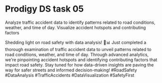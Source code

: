 # Prodigy DS task 05 
Analyze traffic accident data to identify patterns related to road conditions, weather, and time of day. Visualize accident hotspots and contributing factors

Shedding light on road safety with data analysis! 🚗📊 Just completed a thorough examination of traffic accident data to unveil patterns related to road conditions, weather, and time of day. Through advanced analytics, we're pinpointing accident hotspots and identifying contributing factors that impact road safety. Stay tuned for how data-driven insights are paving the way for safer streets and informed decision-making! #RoadSafety #DataAnalysis #TrafficAccidents #DataVisualization #SafetyFirst
